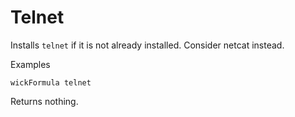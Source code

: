 Telnet
======

Installs `telnet` if it is not already installed.  Consider netcat instead.

Examples

    wickFormula telnet

Returns nothing.


